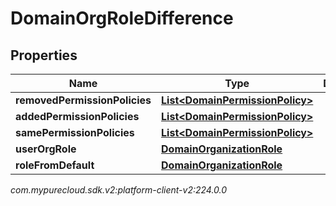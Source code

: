 # DomainOrgRoleDifference


## Properties

| Name | Type | Description | Notes |
| ------------ | ------------- | ------------- | ------------- |
| **removedPermissionPolicies** | [**List&lt;DomainPermissionPolicy&gt;**](DomainPermissionPolicy) |  |  [optional] |
| **addedPermissionPolicies** | [**List&lt;DomainPermissionPolicy&gt;**](DomainPermissionPolicy) |  |  [optional] |
| **samePermissionPolicies** | [**List&lt;DomainPermissionPolicy&gt;**](DomainPermissionPolicy) |  |  [optional] |
| **userOrgRole** | [**DomainOrganizationRole**](DomainOrganizationRole) |  |  [optional] |
| **roleFromDefault** | [**DomainOrganizationRole**](DomainOrganizationRole) |  |  [optional] |




_com.mypurecloud.sdk.v2:platform-client-v2:224.0.0_
